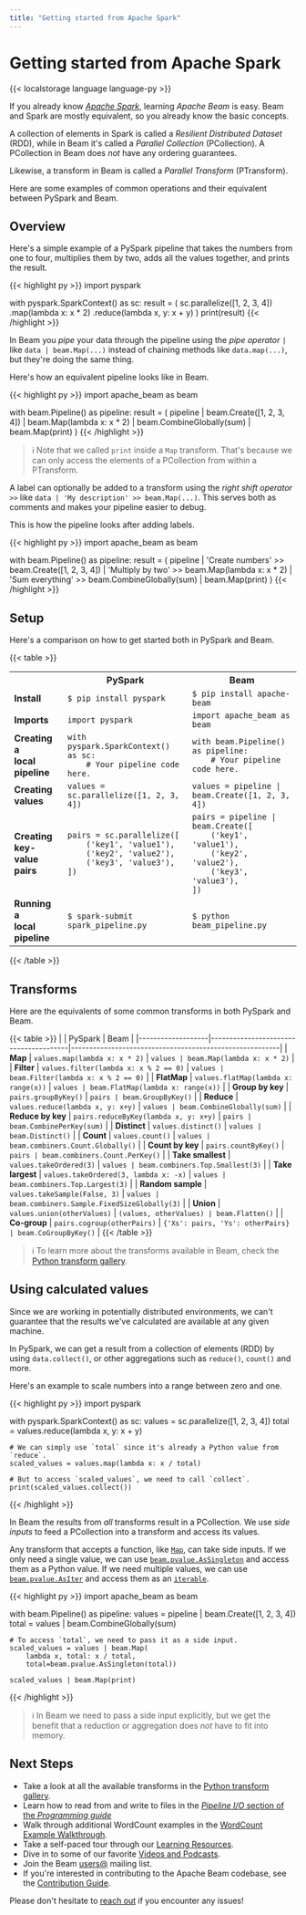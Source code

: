 ```yaml
---
title: "Getting started from Apache Spark"
---
```

<!--
Licensed under the Apache License, Version 2.0 (the "License"); 
you may not use this file except in compliance with the License.
You may obtain a copy of the License at

http://www.apache.org/licenses/LICENSE-2.0

Unless required by applicable law or agreed to in writing, software
distributed under the License is distributed on an "AS IS" BASIS, 
WITHOUT WARRANTIES OR CONDITIONS OF ANY KIND, either express or implied.
See the License for the specific language governing permissions and
limitations under the License.
-->

# Getting started from Apache Spark

{{< localstorage language language-py >}}

If you already know [_Apache Spark_](http://spark.apache.org/),
learning _Apache Beam_ is easy.
Beam and Spark are mostly equivalent, so you already know the basic concepts.

A collection of elements in Spark is called a _Resilient Distributed Dataset_ (RDD),
while in Beam it's called a _Parallel Collection_ (PCollection).
A PCollection in Beam does _not_ have any ordering guarantees.

Likewise, a transform in Beam is called a _Parallel Transform_ (PTransform).

Here are some examples of common operations and their equivalent between PySpark and Beam.

## Overview

Here's a simple example of a PySpark pipeline that takes the numbers from one to four,
multiplies them by two, adds all the values together, and prints the result.

{{< highlight py >}}
import pyspark

with pyspark.SparkContext() as sc:
    result = (
        sc.parallelize([1, 2, 3, 4])
        .map(lambda x: x * 2)
        .reduce(lambda x, y: x + y)
    )
    print(result)
{{< /highlight >}}

In Beam you _pipe_ your data through the pipeline using the
_pipe operator_ `|` like `data | beam.Map(...)` instead of chaining
methods like `data.map(...)`, but they're doing the same thing.

Here's how an equivalent pipeline looks like in Beam.

{{< highlight py >}}
import apache_beam as beam

with beam.Pipeline() as pipeline:
    result = (
        pipeline
        | beam.Create([1, 2, 3, 4])
        | beam.Map(lambda x: x * 2)
        | beam.CombineGlobally(sum)
        | beam.Map(print)
    )
{{< /highlight >}}

> ℹ️ Note that we called `print` inside a `Map` transform.
> That's because we can only access the elements of a PCollection
> from within a PTransform.

A label can optionally be added to a transform using the
_right shift operator_ `>>` like `data | 'My description' >> beam.Map(...)`.
This serves both as comments and makes your pipeline easier to debug.

This is how the pipeline looks after adding labels.

{{< highlight py >}}
import apache_beam as beam

with beam.Pipeline() as pipeline:
    result = (
        pipeline
        | 'Create numbers' >> beam.Create([1, 2, 3, 4])
        | 'Multiply by two' >> beam.Map(lambda x: x * 2)
        | 'Sum everything' >> beam.CombineGlobally(sum)
        | beam.Map(print)
    )
{{< /highlight >}}

## Setup

Here's a comparison on how to get started both in PySpark and Beam.

{{< table >}}
<table>
<tr>
    <th></th>
    <th>PySpark</th>
    <th>Beam</th>
</tr>
<tr>
    <td><b>Install</b></td>
    <td><code>$ pip install pyspark</code></td>
    <td><code>$ pip install apache-beam</code></td>
</tr>
<tr>
    <td><b>Imports</b></td>
    <td><code>import pyspark</code></td>
    <td><code>import apache_beam as beam</code></td>
</tr>
<tr>
    <td><b>Creating a<br>local pipeline</b></td>
    <td>
        <code>with pyspark.SparkContext() as sc:</code><br>
        <code>&nbsp;&nbsp;&nbsp;&nbsp;# Your pipeline code here.</code>
    </td>
    <td>
        <code>with beam.Pipeline() as pipeline:</code><br>
        <code>&nbsp;&nbsp;&nbsp;&nbsp;# Your pipeline code here.</code>
    </td>
</tr>
<tr>
    <td><b>Creating values</b></td>
    <td><code>values = sc.parallelize([1, 2, 3, 4])</code></td>
    <td><code>values = pipeline | beam.Create([1, 2, 3, 4])</code></td>
</tr>
<tr>
    <td><b>Creating<br>key-value pairs</b></td>
    <td>
        <code>pairs = sc.parallelize([</code><br>
        <code>&nbsp;&nbsp;&nbsp;&nbsp;('key1', 'value1'),</code><br>
        <code>&nbsp;&nbsp;&nbsp;&nbsp;('key2', 'value2'),</code><br>
        <code>&nbsp;&nbsp;&nbsp;&nbsp;('key3', 'value3'),</code><br>
        <code>])</code>
    </td>
    <td>
        <code>pairs = pipeline | beam.Create([</code><br>
        <code>&nbsp;&nbsp;&nbsp;&nbsp;('key1', 'value1'),</code><br>
        <code>&nbsp;&nbsp;&nbsp;&nbsp;('key2', 'value2'),</code><br>
        <code>&nbsp;&nbsp;&nbsp;&nbsp;('key3', 'value3'),</code><br>
        <code>])</code>
    </td>
</tr>
<tr>
    <td><b>Running a<br>local pipeline</b></td>
    <td><code>$ spark-submit spark_pipeline.py</code></td>
    <td><code>$ python beam_pipeline.py</code></td>
</tr>
</table>
{{< /table >}}

## Transforms

Here are the equivalents of some common transforms in both PySpark and Beam.

{{< table >}}
|                   | PySpark                               | Beam                                                    |
|-------------------|---------------------------------------|---------------------------------------------------------|
| **Map**           | `values.map(lambda x: x * 2)`         | `values | beam.Map(lambda x: x * 2)`                    |
| **Filter**        | `values.filter(lambda x: x % 2 == 0)` | `values | beam.Filter(lambda x: x % 2 == 0)`            |
| **FlatMap**       | `values.flatMap(lambda x: range(x))`  | `values | beam.FlatMap(lambda x: range(x))`             |
| **Group by key**  | `pairs.groupByKey()`                  | `pairs | beam.GroupByKey()`                             |
| **Reduce**        | `values.reduce(lambda x, y: x+y)`     | `values | beam.CombineGlobally(sum)`                    |
| **Reduce by key** | `pairs.reduceByKey(lambda x, y: x+y)` | `pairs | beam.CombinePerKey(sum)`                       |
| **Distinct**      | `values.distinct()`                   | `values | beam.Distinct()`                              |
| **Count**         | `values.count()`                      | `values | beam.combiners.Count.Globally()`              |
| **Count by key**  | `pairs.countByKey()`                  | `pairs | beam.combiners.Count.PerKey()`                 |
| **Take smallest** | `values.takeOrdered(3)`               | `values | beam.combiners.Top.Smallest(3)`               |
| **Take largest**  | `values.takeOrdered(3, lambda x: -x)` | `values | beam.combiners.Top.Largest(3)`                |
| **Random sample** | `values.takeSample(False, 3)`         | `values | beam.combiners.Sample.FixedSizeGlobally(3)`   |
| **Union**         | `values.union(otherValues)`           | `(values, otherValues) | beam.Flatten()`                |
| **Co-group**      | `pairs.cogroup(otherPairs)`           | `{'Xs': pairs, 'Ys': otherPairs} | beam.CoGroupByKey()` |
{{< /table >}}

> ℹ️ To learn more about the transforms available in Beam, check the
> [Python transform gallery](/documentation/transforms/python/overview).

## Using calculated values

Since we are working in potentially distributed environments,
we can't guarantee that the results we've calculated are available at any given machine.

In PySpark, we can get a result from a collection of elements (RDD) by using
`data.collect()`, or other aggregations such as `reduce()`, `count()` and more.

Here's an example to scale numbers into a range between zero and one.

{{< highlight py >}}
import pyspark

with pyspark.SparkContext() as sc:
    values = sc.parallelize([1, 2, 3, 4])
    total = values.reduce(lambda x, y: x + y)

    # We can simply use `total` since it's already a Python value from `reduce`.
    scaled_values = values.map(lambda x: x / total)

    # But to access `scaled_values`, we need to call `collect`.
    print(scaled_values.collect())
{{< /highlight >}}

In Beam the results from _all_ transforms result in a PCollection.
We use _side inputs_ to feed a PCollection into a transform and access its values.

Any transform that accepts a function, like
[`Map`](/documentation/transforms/python/elementwise/map),
can take side inputs.
If we only need a single value, we can use
[`beam.pvalue.AsSingleton`](https://beam.apache.org/releases/pydoc/current/apache_beam.pvalue.html#apache_beam.pvalue.AsSingleton) and access them as a Python value.
If we need multiple values, we can use
[`beam.pvalue.AsIter`](https://beam.apache.org/releases/pydoc/current/apache_beam.pvalue.html#apache_beam.pvalue.AsIter)
and access them as an [`iterable`](https://docs.python.org/3/glossary.html#term-iterable).

{{< highlight py >}}
import apache_beam as beam

with beam.Pipeline() as pipeline:
    values = pipeline | beam.Create([1, 2, 3, 4])
    total = values | beam.CombineGlobally(sum)

    # To access `total`, we need to pass it as a side input.
    scaled_values = values | beam.Map(
        lambda x, total: x / total,
        total=beam.pvalue.AsSingleton(total))

    scaled_values | beam.Map(print)
{{< /highlight >}}

> ℹ️ In Beam we need to pass a side input explicitly, but we get the
> benefit that a reduction or aggregation does _not_ have to fit into memory.

## Next Steps

* Take a look at all the available transforms in the [Python transform gallery](/documentation/transforms/python/overview).
* Learn how to read from and write to files in the [_Pipeline I/O_ section of the _Programming guide_](/documentation/programming-guide/#pipeline-io)
* Walk through additional WordCount examples in the [WordCount Example Walkthrough](/get-started/wordcount-example).
* Take a self-paced tour through our [Learning Resources](/documentation/resources/learning-resources).
* Dive in to some of our favorite [Videos and Podcasts](/documentation/resources/videos-and-podcasts).
* Join the Beam [users@](/community/contact-us) mailing list.
* If you're interested in contributing to the Apache Beam codebase, see the [Contribution Guide](/contribute).

Please don't hesitate to [reach out](/community/contact-us) if you encounter any issues!
